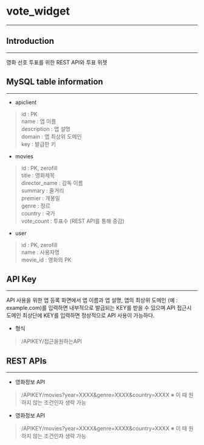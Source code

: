 # vote_widget
- - -

## Introduction
- - -
영화 선호 투표를 위한 REST API와 투표 위젯

## MySQL table information
- - -
- apiclient
> id : PK<br/>
> name : 앱 이름<br/>
> description : 앱 설명<br/>
> domain : 앱 최상위 도메인<br/>
> key : 발급한 키
- movies
> id : PK, zerofill<br/>
> title : 영화제목<br/>
> director_name : 감독 이름<br/>
> summary : 줄거리<br/>
> premier : 개봉일<br/>
> genre : 장르<br/>
> country : 국가<br/>
> vote_count : 투표수 (REST API를 통해 증감)
- user
> id : PK, zerofill<br/>
> name : 사용자명<br/>
> movie_id : 영화의 PK

## API Key
- - -
API 사용을 위한 앱 등록 화면에서 앱 이름과 앱 설명, 앱의 최상위 도메인 (예 : example.com)를 입력하면 내부적으로 발급되는 KEY를 받을 수 있으며 API 접근시 도메인 최상단에 KEY를 입력하면 정상적으로 API 사용이 가능하다.

- 형식
> /APIKEY/접근을원하는API
        

## REST APIs
- - -
- 영화정보 API
> /APIKEY/movies?year=XXXX&genre=XXXX&country=XXXX
> ※ 이 때 원하지 않는 조건인자 생략 가능
- 영화정보 API
> /APIKEY/movies?year=XXXX&genre=XXXX&country=XXXX
> ※ 이 때 원하지 않는 조건인자 생략 가능